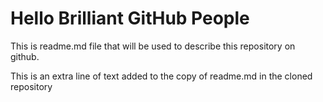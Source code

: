 # Hello Brilliant GitHub People
This is readme.md file that will be used to describe this repository on github.

This is an extra line of text added to the copy of readme.md in the cloned repository
